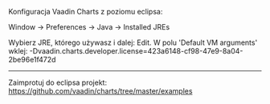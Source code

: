 Konfiguracja Vaadin Charts z poziomu eclipsa: 

Window -> Preferences -> Java -> Installed JREs

Wybierz JRE, którego używasz i dalej: Edit. W polu 'Default VM arguments' wklej: -Dvaadin.charts.developer.license=423a6148-cf98-47e9-8a04-2be96e1f472d


---

Zaimprotuj do eclipsa projekt: https://github.com/vaadin/charts/tree/master/examples
